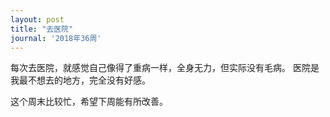 ```yaml
---
layout: post
title: "去医院"
journal: '2018年36周'
---
```


每次去医院，就感觉自己像得了重病一样，全身无力，但实际没有毛病。
医院是我最不想去的地方，完全没有好感。

这个周末比较忙，希望下周能有所改善。
